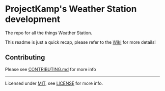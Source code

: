 # ProjectKamp's Weather Station development

The repo for all the things Weather Station.

This readme is just a quick recap, please refer to the [Wiki](https://github.com/ONEARMY/project-kamp-weather-station/wiki) for more details!


## Contributing

Please see [CONTRIBUTING.md](https://github.com/ONEARMY/project-kamp-weather-station/blob/main/CONTRIBUTING.md) for more info

---

Licensed under [MIT](https://github.com/ONEARMY/project-kamp-weather-station/blob/main/LICENSE), see [LICENSE](https://github.com/ONEARMY/project-kamp-weather-station/blob/main/LICENSE) for more info. 
